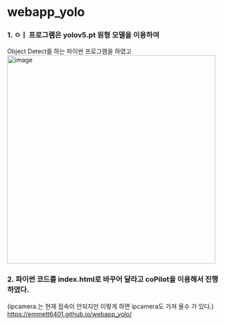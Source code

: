 # webapp_yolo
### 1. ㅇㅣ 프로그램은 yolov5.pt 원형 모델을 이용하여 
Object Detect를 하는 파이썬 프로그램을 하였고 
<img width="481" alt="image" src="https://github.com/user-attachments/assets/dd587ea9-0bf2-4f23-ae52-98007ee7ea13" />


### 2. 파이썬 코드를 index.html로 바꾸어 달라고 coPilot을 이용해서 진행 하였다. 
(ipcamera.는 현재 접속이 안되지만 이렇게 하면 ipcamera도 가져 올수 가 있다.)
https://emmett6401.github.io/webapp_yolo/





